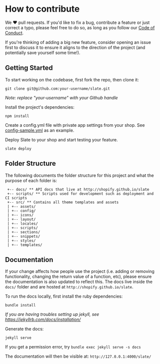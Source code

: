 # How to contribute
We ❤️ pull requests. If you'd like to fix a bug, contribute a feature or
just correct a typo, please feel free to do so, as long as you follow
our [Code of Conduct](https://github.com/Shopify/slate/blob/master/CODE_OF_CONDUCT.md).

If you're thinking of adding a big new feature, consider opening an
issue first to discuss it to ensure it aligns to the direction of the
project (and potentially save yourself some time!).

## Getting Started
To start working on the codebase, first fork the repo, then clone it:
```
git clone git@github.com:your-username/slate.git
```
*Note: replace "your-username" with your Github handle*

Install the project's dependencies:
```
npm install
```

Create a config.yml file with private app settings from your shop. See [config-sample.yml](https://github.com/Shopify/slate/blob/master/config-sample.yml) as an example.

Deploy Slate to your shop and start testing your feature.
```
slate deploy
```

## Folder Structure

The following documents the folder structure for this project and what the purpose of each folder is:
```
 +-- docs/ ** API docs that live at http://shopify.github.io/slate
 +-- scripts/ ** Scripts used for development such as deployment and CI scripts
 +-- src/ ** Contains all theme templates and assets
 | +-- assets/
 | +-- config/
 | +-- icons/
 | +-- layout/
 | +-- locales/
 | +-- scripts/
 | +-- sections/
 | +-- snippets/
 | +-- styles/
 | +-- templates/
```

## Documentation
If your change affects how people use the project (i.e. adding or removing
functionality, changing the return value of a function, etc),
please ensure the documentation is also updated to
reflect this. The docs live inside the `docs/` folder and are hosted
at `http://shopify.github.io/slate`.

To run the docs locally, first install the ruby dependencies:
```
bundle install
```
*If you are having troubles setting up jekyll, see https://jekyllrb.com/docs/installation/*

Generate the docs:
```
jekyll serve
```
If you get a permission error, try `bundle exec jekyll serve -s docs`

The documentation will then be visible at:
`http://127.0.0.1:4000/slate/`
